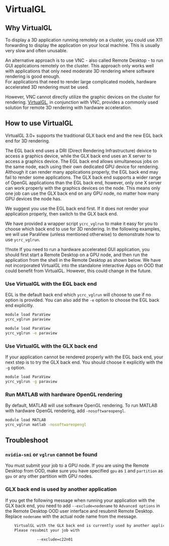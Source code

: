 # VirtualGL

## Why VirtualGL

To display a 3D application running remotely on a cluster, you could use X11 forwarding 
to display the application on your local machine. This is usually very slow and often unusable. 

An alternative approach is to use VNC - also called Remote Desktop - to run GUI applications remotely on the cluster. 
This approach only works well with applications that only need moderate 3D rendering where software rendering is good enough.  
For applications that need to render large complicated models, hardware accelerated 3D rendering must be used.  

However, VNC cannot directly utilize the graphic devices on the cluster for rendering. 
[VirtualGL](https://virtualgl.org), in conjunction with VNC, provides a commonly used 
solution for remote 3D rendering with hardware acceleration.


## How to use VirtualGL 

VirtualGL 3.0+ supports the traditional GLX back end and the new EGL back end for 3D rendering. 

The EGL back end uses a DRI (Direct Rendering Infrastructure) deivice to access a graphics device, 
while the GLX back end uses an X server to access a graphics device. 
The EGL back end allows simultaneous jobs on the same node, each using their own dedicated GPU device for rendering.
Although it can render many applications properly, the EGL back end may fail to render some applications.
The GLX back end supports a wider range of OpenGL applications than the EGL back end, however, only one
X server can work properly with the graphics devices on the node. This means only one job can use
the GLX back end on any GPU node, no matter how many GPU devices the node has.

We suggest you use the EGL back end first. If it does not render your application properly, then switch to the GLX back end. 

We have provided a wrapper script `ycrc_vglrun` to make it easy for you to
choose which back end to use for 3D rendering. In the following examples, we will use ParaView
(unless mentioned otherwise) to demonstrate how to use `ycrc_vglrun`.

!!!note
    If you need to run a hardware accelerated GUI application, you should first start
    a Remote Desktop on a GPU node, and then run the application from the shell in the Remote Desktop as shown below.
    We have not incorporated VirtualGL into the standalone interactive Apps on OOD that could benefit from VirtualGL.
    However, this could change in the future.

### Use VirtualGL with the EGL back end

EGL is the default back end which `ycrc_vglrun` will choose to use if no option is provided. You can also add the `-e` 
option to choose the EGL back end explicitly. 

```bash
module load ParaView
ycrc_vglrun paraview
```

```bash
module load ParaView
ycrc_vglrun -e paraview
```

### Use VirtualGL with the GLX back end

If your application cannot be rendered properly with the EGL back end, your next step is to try the GLX back end. 
You should choose it explicitly with the `-g` option. 

```bash
module load ParaView
ycrc_vglrun -g paraview
```

### Run MATLAB with hardware OpenGL rendering

By default, MATLAB will use software OpenGL rendering. To run MATLAB with hardware OpenGL rendering, 
add `-nosoftwareopengl`.
```bash
module load MATLAB
ycrc_vglrun matlab -nosoftwareopengl
```

## Troubleshoot

### `nvidia-smi` or `vglrun` cannot be found

You must submit your job to a GPU node. If you are using the Remote Desktop from OOD, 
make sure you have specified `gpu` as `1` and `partition` as `gpu` or any other partition
with GPU nodes.

### GLX back end is used by another application

If you get the following message when running your application with the GLX back end,
you need to add `--exclude=nodename` to `Advanced options` in the Remote Desktop OOD user interface
and resubmit Remote Desktop. Replace `nodename` with the actual node name from the message. 

```bash
    VirtualGL with the GLX back end is currently used by another application.
    Please resubmit your job with
     
              --exclude=c22n01
```




